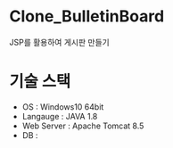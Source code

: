 # Clone_BulletinBoard
JSP를 활용하여 게시판 만들기

#

# 기술 스택
+ OS : Windows10 64bit
+ Langauge : JAVA 1.8
+ Web Server : Apache Tomcat 8.5
+ DB : 
